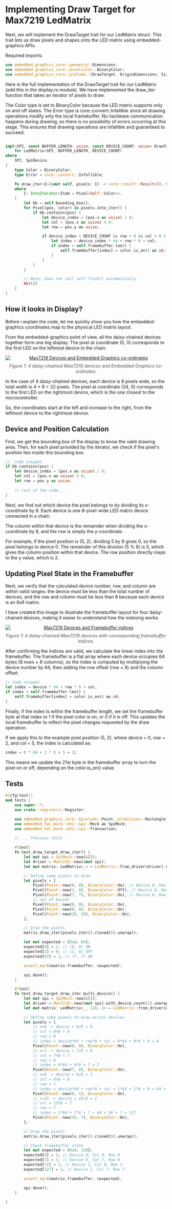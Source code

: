 # Implementing Draw Target for Max7219 LedMatrix

Next, we will implement the DrawTarget trait for our LedMatrix struct. This trait lets us draw pixels and shapes onto the LED matrix using embedded-graphics APIs.

Required imports:

```rust
use embedded_graphics_core::geometry::Dimensions;
use embedded_graphics_core::pixelcolor::BinaryColor;
use embedded_graphics_core::prelude::{DrawTarget, OriginDimensions, Size};
```

Here is the full implementation of the DrawTarget trait for our LedMatrix (add this in the display.rs module). We have implemented the draw_iter function that takes an iterator of pixels to draw. 

The Color type is set to BinaryColor because the LED matrix supports only on and off states. The Error type is core::convert::Infallible since all drawing operations modify only the local framebuffer. No hardware communication happens during drawing, so there is no possibility of errors occurring at this stage. This ensures that drawing operations are infallible and guaranteed to succeed.


```rust

impl<SPI, const BUFFER_LENGTH: usize, const DEVICE_COUNT: usize> DrawTarget
    for LedMatrix<SPI, BUFFER_LENGTH, DEVICE_COUNT>
where
    SPI: SpiDevice,
{
    type Color = BinaryColor;
    type Error = core::convert::Infallible;

    fn draw_iter<I>(&mut self, pixels: I) -> core::result::Result<(), Self::Error>
    where
        I: IntoIterator<Item = Pixel<Self::Color>>,
    {
        let bb = self.bounding_box();
        for Pixel(pos, color) in pixels.into_iter() {
            if bb.contains(pos) {
                let device_index = (pos.x as usize) / 8;
                let col = (pos.x as usize) % 8;
                let row = pos.y as usize;

                if device_index < DEVICE_COUNT && row < 8 && col < 8 {
                    let index = device_index * 64 + row * 8 + col;
                    if index < self.framebuffer.len() {
                        self.framebuffer[index] = color.is_on() as u8;
                    }
                }
            }
        }

        // Note: Does not call self.flush() automatically.
        Ok(())
    }
}
```

## How it looks in Display?

Before i explain the code, let me quickly show you how the embedded-graphics coordinates map to the physical LED matrix layout.

From the embedded-graphics point of view, all the daisy-chained devices together form one big display. The pixel at coordinate (0, 0) corresponds to the first LED on the leftmost device in the chain.

<div style="text-align: center;">
  <a href="./images/max7219-deviecs-embedded-graphics-co-ordinates.png"><img style="display: block; margin: auto;" alt="Max7219 Devices and Embedded Graphics co-ordinates" src="./images/max7219-deviecs-embedded-graphics-co-ordinates.png"/></a>
  <figcaption style="font-style: italic; margin-top: 8px; color: #555;">
    Figure 1: 4 daisy-chained Max7219 devices and Embedded Graphics co-ordinates.
  </figcaption>
</div> 

In the case of 4 daisy-chained devices, each device is 8 pixels wide, so the total width is 4 × 8 = 32 pixels. The pixel at coordinate (24, 0) corresponds to the first LED on the rightmost device, which is the one closest to the microcontroller.

So, the coordinates start at the left and increase to the right, from the leftmost device to the rightmost device.

## Device and Position Calculation

First, we get the bounding box of the display to know the valid drawing area. Then, for each pixel provided by the iterator, we check if the pixel's position lies inside this bounding box.

```rust
//  Code snippet
if bb.contains(pos) {
    let device_index = (pos.x as usize) / 8;
    let col = (pos.x as usize) % 8;
    let row = pos.y as usize;
    
    // rest of the code...
}
```

Next, we find out which device the pixel belongs to by dividing its x-coordinate by 8. Each device is one 8-pixel-wide LED matrix device connected in a chain.

The column within that device is the remainder when dividing the x-coordinate by 8, and the row is simply the y-coordinate.

For example, if the pixel position is (5, 2), dividing 5 by 8 gives 0, so the pixel belongs to device 0. The remainder of this division (5 % 8) is 5, which gives the column position within that device. The row position directly maps to the y value, which is 2.

## Updating Pixel State in the Framebuffer

Next, we verify that the calculated device number, row, and column are within valid ranges: the device must be less than the total number of devices, and the row and column must be less than 8 because each device is an 8x8 matrix. 

I have created this image to illustrate the framebuffer layout for four daisy-chained devices, making it easier to understand how the indexing works.

<div style="text-align: center;">
  <a href="./images/framebuffer-max7219-deviec-indices.svg"><img style="display: block; margin: auto;" alt="Max7219 Devices and Framebuffer indices" src="./images/framebuffer-max7219-deviec-indices.svg"/></a>
  <figcaption style="font-style: italic; margin-top: 8px; color: #555;">
    Figure 1: 4 daisy-chained Max7219 devices with corresponding framebuffer indices.
  </figcaption>
</div> 

After confirming the indices are valid, we calculate the linear index into the framebuffer. The framebuffer is a flat array where each device occupies 64 bytes (8 rows × 8 columns), so the index is computed by multiplying the device number by 64, then adding the row offset (row × 8) and the column offset.

```rust
// Code snippet
let index = device * 64 + row * 8 + col;
if index < self.framebuffer.len() {
    self.framebuffer[index] = color.is_on() as u8;
}
```

Finally, if the index is within the framebuffer length, we set the framebuffer byte at that index to 1 if the pixel color is on, or 0 if it is off. This updates the local framebuffer to reflect the pixel changes requested by the draw operation.

If we apply this to the example pixel position (5, 2), where device = 0, row = 2, and col = 5, the index is calculated as:

```rust
index = 0 * 64 + 2 * 8 + 5 = 21
```

This means we update the 21st byte in the framebuffer array to turn the pixel on or off, depending on the color.is_on() value.


## Tests

```rust
#[cfg(test)]
mod tests {
    use super::*;
    use crate::registers::Register;

    use embedded_graphics_core::{prelude::Point, primitives::Rectangle};
    use embedded_hal_mock::eh1::spi::Mock as SpiMock;
    use embedded_hal_mock::eh1::spi::Transaction;

    // ... Previous tests
    
    #[test]
    fn test_draw_target_draw_iter() {
        let mut spi = SpiMock::new(&[]);
        let driver = Max7219::new(&mut spi);
        let mut matrix: LedMatrix<_> = LedMatrix::from_driver(driver).unwrap(); // 1 device, 64 pixels

        // Define some pixels to draw
        let pixels = [
            Pixel(Point::new(0, 0), BinaryColor::On), // Device 0, Row 0, Col 0
            Pixel(Point::new(1, 0), BinaryColor::Off), // Device 0, Row 0, Col 1
            Pixel(Point::new(7, 7), BinaryColor::On), // Device 0, Row 7, Col 7
            // out of bounds
            Pixel(Point::new(8, 0), BinaryColor::On),
            Pixel(Point::new(0, 8), BinaryColor::On),
            Pixel(Point::new(20, 20), BinaryColor::On),
        ];

        // Draw the pixels
        matrix.draw_iter(pixels.iter().cloned()).unwrap();

        let mut expected = [0u8; 64];
        expected[0] = 1; // (0, 0) ON
        expected[1] = 0; // (1, 0) OFF
        expected[63] = 1; // (7, 7) ON

        assert_eq!(&matrix.framebuffer, &expected);

        spi.done();
    }

    #[test]
    fn test_draw_target_draw_iter_multi_device() {
        let mut spi = SpiMock::new(&[]);
        let driver = Max7219::new(&mut spi).with_device_count(2).unwrap(); // 2 devices
        let mut matrix: LedMatrix<_, 128, 2> = LedMatrix::from_driver(driver).unwrap(); // 2 devices, 128 pixels

        // Define some pixels to draw across devices
        let pixels = [
            // x=0 -> device = 0/8 = 0
            // col = 0%8 = 0
            // row = 0
            // index = device*64 + row*8 + col = 0*64 + 0*8 + 0 = 0
            Pixel(Point::new(0, 0), BinaryColor::On),
            // x=7 -> device = 7/8 = 0
            // col = 7%8 = 7
            // row = 0
            // index = 0*64 + 0*8 + 7 = 7
            Pixel(Point::new(7, 0), BinaryColor::On),
            // x=8 -> device = 8/8 = 1
            // col = 8%8 = 0
            // row = 1
            // index = device*64 + row*8 + col = 1*64 + 1*8 + 0 = 64 + 8 + 0 = 72
            Pixel(Point::new(8, 1), BinaryColor::On),
            // x=15 -> device = 15/8 = 1
            // col = 15%8 = 7
            // row = 7
            // index = 1*64 + 7*8 + 7 = 64 + 56 + 7 = 127
            Pixel(Point::new(15, 7), BinaryColor::On),
        ];

        // Draw the pixels
        matrix.draw_iter(pixels.iter().cloned()).unwrap();

        // Check framebuffer state
        let mut expected = [0u8; 128];
        expected[0] = 1; // Device 0, Col 0, Row 0
        expected[7] = 1; // Device 0, Col 7, Row 0
        expected[72] = 1; // Device 1, Col 0, Row 1
        expected[127] = 1; // Device 1, Col 7, Row 7

        assert_eq!(&matrix.framebuffer, &expected);

        spi.done();
    }

}
```
